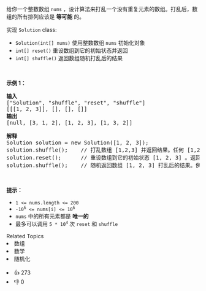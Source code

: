 <p>给你一个整数数组 <code>nums</code> ，设计算法来打乱一个没有重复元素的数组。打乱后，数组的所有排列应该是&nbsp;<strong>等可能</strong>&nbsp;的。</p>

<p>实现 <code>Solution</code> class:</p>

<ul>
	<li><code>Solution(int[] nums)</code> 使用整数数组 <code>nums</code> 初始化对象</li>
	<li><code>int[] reset()</code> 重设数组到它的初始状态并返回</li>
	<li><code>int[] shuffle()</code> 返回数组随机打乱后的结果</li>
</ul>

<p>&nbsp;</p>

<p><strong>示例 1：</strong></p>

<pre>
<strong>输入</strong>
["Solution", "shuffle", "reset", "shuffle"]
[[[1, 2, 3]], [], [], []]
<strong>输出</strong>
[null, [3, 1, 2], [1, 2, 3], [1, 3, 2]]

<strong>解释</strong>
Solution solution = new Solution([1, 2, 3]);
solution.shuffle();    // 打乱数组 [1,2,3] 并返回结果。任何 [1,2,3]的排列返回的概率应该相同。例如，返回 [3, 1, 2]
solution.reset();      // 重设数组到它的初始状态 [1, 2, 3] 。返回 [1, 2, 3]
solution.shuffle();    // 随机返回数组 [1, 2, 3] 打乱后的结果。例如，返回 [1, 3, 2]
</pre>

<p>&nbsp;</p>

<p><strong>提示：</strong></p>

<ul>
	<li><code>1 &lt;= nums.length &lt;= 200</code></li>
	<li><code>-10<sup>6</sup> &lt;= nums[i] &lt;= 10<sup>6</sup></code></li>
	<li><code>nums</code> 中的所有元素都是 <strong>唯一的</strong></li>
	<li>最多可以调用 <code>5 * 10<sup>4</sup></code> 次 <code>reset</code> 和 <code>shuffle</code></li>
</ul>
<div><div>Related Topics</div><div><li>数组</li><li>数学</li><li>随机化</li></div></div><br><div><li>👍 273</li><li>👎 0</li></div>